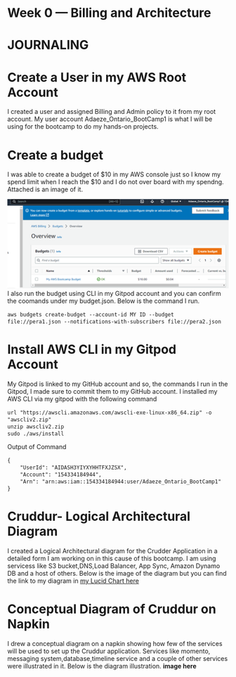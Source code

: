 # Week 0 — Billing and Architecture
# JOURNALING

# Create a User in my AWS Root Account
I created a user and assigned Billing and Admin policy to it from my root account. My user account Adaeze_Ontario_BootCamp1 is what I will be using for the bootcamp to do my hands-on projects.


# Create a budget
I was able to create a budget of $10 in my AWS console just so I know my spend limit when I reach the $10 and I do not over board with my spendng. Attached is an image of it.

![Image of the budget alarm I created](assets/Budget.png)
I also run the budget using CLI in my Gitpod account and you can confirm the coomands under my budget.json. Below is the command I run.
```
aws budgets create-budget --account-id MY ID --budget file://pera1.json --notifications-with-subscribers file://pera2.json

```

# Install AWS CLI in my Gitpod Account
My Gitpod is linked to my GitHub account and so, the commands I run in the Gitpod, I made sure to commit them to my GitHub account.
I installed my AWS CLI via my gitpod with the following command

```
url "https://awscli.amazonaws.com/awscli-exe-linux-x86_64.zip" -o "awscliv2.zip"
unzip awscliv2.zip
sudo ./aws/install

```

Output of Command

```
{
    "UserId": "AIDASH3YIYXYHHTFXJZSX",
    "Account": "154334184944",
    "Arn": "arn:aws:iam::154334184944:user/Adaeze_Ontario_BootCamp1"
}
```
    
  # Cruddur- Logical Architectural Diagram
  I created a Logical Architectural diagram for the Crudder Application in a detailed form I am working on in this cause of this bootcamp. I am using servicess like S3 bucket,DNS,Load Balancer, App Sync, Amazon Dynamo DB and a host of others. Below is the image of the diagram but you can find the link to my diagram in [my Lucid Chart here](https://lucid.app/lucidchart/3f4b4426-2636-4e54-b51f-98f6ca1811aa/edit?viewport_loc=-1242%2C160%2C4314%2C2005%2C0_0&invitationId=inv_9dfcd7bd-60b5-491d-90e7-780cb5bcc978)

# Conceptual Diagram of Cruddur on Napkin
I drew a conceptual diagram on a napkin showing how few of the services will be used to set up the Cruddur application. Services like momento, messaging system,database,timeline service and a couple of other services were illustrated in it. Below is the diagram illustration.
**image here**
